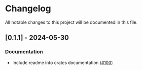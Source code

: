 # Changelog

All notable changes to this project will be documented in this file.

## [0.1.1] - 2024-05-30

### Documentation

- Include readme into crates documentation ([#100](https://github.com/DDtKey/protect-endpoints/pull/100))

<!-- generated by git-cliff -->
